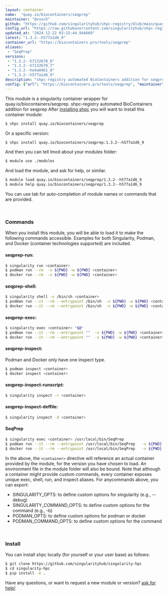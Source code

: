 ```yaml
---
layout: container
name:  "quay.io/biocontainers/seqprep"
maintainer: "@vsoch"
github: "https://github.com/singularityhub/shpc-registry/blob/main/quay.io/biocontainers/seqprep/container.yaml"
config_url: "https://raw.githubusercontent.com/singularityhub/shpc-registry/main/quay.io/biocontainers/seqprep/container.yaml"
updated_at: "2024-12-22 03:15:44.944669"
latest: "1.3.2--h577a1d6_9"
container_url: "https://biocontainers.pro/tools/seqprep"
aliases:
 - "SeqPrep"
versions:
 - "1.3.2--h7132678_6"
 - "1.3.2--h7132678_7"
 - "1.3.2--he4a0461_8"
 - "1.3.2--h577a1d6_9"
description: "shpc-registry automated BioContainers addition for seqprep"
config: {"url": "https://biocontainers.pro/tools/seqprep", "maintainer": "@vsoch", "description": "shpc-registry automated BioContainers addition for seqprep", "latest": {"1.3.2--h577a1d6_9": "sha256:b030abf2af00f2a1913a757ef71cc5285d90babc6f44c0d3f502498cf1cadb3a"}, "tags": {"1.3.2--h7132678_6": "sha256:621b50d9033079d3bbce7713649c5ab86cbe84e4be6ac6b6dddeabbcc8efb600", "1.3.2--h7132678_7": "sha256:a76cffac092cabd5c05fef0c2b94e85617b024596990aa569f8e507b228e538e", "1.3.2--he4a0461_8": "sha256:b068a390b4488d8b5a698496948f6dba22440558c1722018874e68a9afea69f3", "1.3.2--h577a1d6_9": "sha256:b030abf2af00f2a1913a757ef71cc5285d90babc6f44c0d3f502498cf1cadb3a"}, "docker": "quay.io/biocontainers/seqprep", "aliases": {"SeqPrep": "/usr/local/bin/SeqPrep"}}
---
```


This module is a singularity container wrapper for quay.io/biocontainers/seqprep.
shpc-registry automated BioContainers addition for seqprep
After [installing shpc](#install) you will want to install this container module:


```bash
$ shpc install quay.io/biocontainers/seqprep
```

Or a specific version:

```bash
$ shpc install quay.io/biocontainers/seqprep:1.3.2--h577a1d6_9
```

And then you can tell lmod about your modules folder:

```bash
$ module use ./modules
```

And load the module, and ask for help, or similar.

```bash
$ module load quay.io/biocontainers/seqprep/1.3.2--h577a1d6_9
$ module help quay.io/biocontainers/seqprep/1.3.2--h577a1d6_9
```

You can use tab for auto-completion of module names or commands that are provided.

<br>

### Commands

When you install this module, you will be able to load it to make the following commands accessible.
Examples for both Singularity, Podman, and Docker (container technologies supported) are included.

#### seqprep-run:

```bash
$ singularity run <container>
$ podman run --rm  -v ${PWD} -w ${PWD} <container>
$ docker run --rm  -v ${PWD} -w ${PWD} <container>
```

#### seqprep-shell:

```bash
$ singularity shell -s /bin/sh <container>
$ podman run --it --rm --entrypoint /bin/sh  -v ${PWD} -w ${PWD} <container>
$ docker run --it --rm --entrypoint /bin/sh  -v ${PWD} -w ${PWD} <container>
```

#### seqprep-exec:

```bash
$ singularity exec <container> "$@"
$ podman run --it --rm --entrypoint ""  -v ${PWD} -w ${PWD} <container> "$@"
$ docker run --it --rm --entrypoint ""  -v ${PWD} -w ${PWD} <container> "$@"
```

#### seqprep-inspect:

Podman and Docker only have one inspect type.

```bash
$ podman inspect <container>
$ docker inspect <container>
```

#### seqprep-inspect-runscript:

```bash
$ singularity inspect -r <container>
```

#### seqprep-inspect-deffile:

```bash
$ singularity inspect -d <container>
```


#### SeqPrep

```bash
$ singularity exec <container> /usr/local/bin/SeqPrep
$ podman run --it --rm --entrypoint /usr/local/bin/SeqPrep   -v ${PWD} -w ${PWD} <container> -c " $@"
$ docker run --it --rm --entrypoint /usr/local/bin/SeqPrep   -v ${PWD} -w ${PWD} <container> -c " $@"
```



In the above, the `<container>` directive will reference an actual container provided
by the module, for the version you have chosen to load. An environment file in the
module folder will also be bound. Note that although a container
might provide custom commands, every container exposes unique exec, shell, run, and
inspect aliases. For anycommands above, you can export:

 - SINGULARITY_OPTS: to define custom options for singularity (e.g., --debug)
 - SINGULARITY_COMMAND_OPTS: to define custom options for the command (e.g., -b)
 - PODMAN_OPTS: to define custom options for podman or docker
 - PODMAN_COMMAND_OPTS: to define custom options for the command

<br>

### Install

You can install shpc locally (for yourself or your user base) as follows:

```bash
$ git clone https://github.com/singularityhub/singularity-hpc
$ cd singularity-hpc
$ pip install -e .
```

Have any questions, or want to request a new module or version? [ask for help!](https://github.com/singularityhub/singularity-hpc/issues)